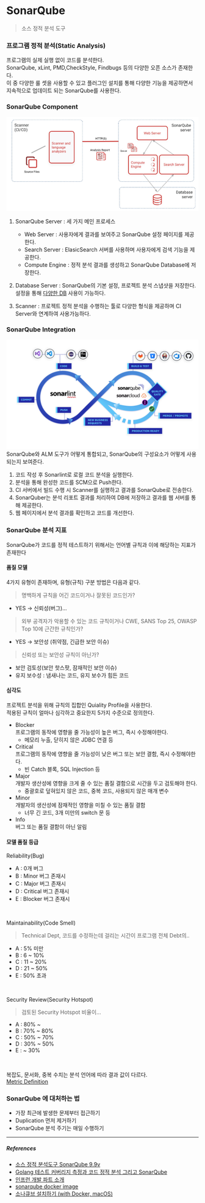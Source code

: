 # SonarQube
> 소스 정적 분석 도구
>
### 프로그램 정적 분석(Static Analysis)
프로그램의 실제 실행 없이 코드를 분석한다.<br>
SonarQube, xLint, PMD,CheckStyle, Findbugs 등의 다양한 오픈 소스가 존재한다.<br>
이 중 다양한 룰 셋을 사용할 수 있고 플러그인 설치를 통해 다양한 기능을 제공하면서 지속적으로 업데이트 되는 SonarQube를 사용한다.<br>

### SonarQube Component
<img src="../../img/Develop/Static_Program_Analysis/SonarQube/component.png">

1. SonarQube Server : 세 가지 메인 프로세스
    - Web Server : 사용자에게 결과를 보여주고 SonarQube 설정 페이지를 제공한다.
    - Search Server : ElasicSearch 서버를 사용하며 사용자에게 검색 기능을 제공한다.
    - Compute Engine : 정적 분석 결과를 생성하고 SonarQube Database에 저장한다.

2. Database Server : SonarQube의 기본 설정, 프로젝트 분석 스냅샷을 저장한다.<br>
설정을 통해 [다양한 DB](https://docs.sonarsource.com/sonarqube/latest/setup-and-upgrade/installation-requirements/database-requirements/) 사용이 가능하다.

3. Scanner : 프로젝트 정적 분석을 수행하는 툴로 다양한 형식을 제공하며 CI Server와 연계하여 사용가능하다.


### SonarQube Integration
<img src="../../img/Develop/Static_Program_Analysis/SonarQube/application_lifecycle_management.png">
SonarQube와 ALM 도구가 어떻게 통합되고, SonarQube의 구성요소가 어떻게 사용되는지 보여준다.

1. 코드 작성 후 Sonarlint로 로컬 코드 분석을 실행한다.
2. 분석을 통해 완성한 코드를 SCM으로 Push한다.
3. CI 서버에서 빌드 수행 시 Scanner를 실행하고 결과를 SonarQube로 전송한다.
4. SonarQuber는 분석 리포트 결과를 처리하여 DB에 저장하고 결과를 웹 서버를 통해 제공한다.
5. 웹 페이지에서 분석 결과를 확인하고 코드를 개선한다.


### SonarQube 분석 지표
SonarQube가 코드를 정적 테스트하기 위해서는 언어별 규칙과 이에 해당하는 지표가 존재한다

#### 품질 모델
4가지 유형이 존재하며, 유형(규칙) 구분 방법은 다음과 같다.
> 명백하게 규칙을 어긴 코드이거나 잘못된 코드인가?
- YES -> 신뢰성(버그)...
> 외부 공격자가 악용할 수 있는 코드 규칙이거나 CWE, SANS Top 25, OWASP Top 10에 근간한 규칙인가?
- YES -> 보안성 (취약점, 긴급한 보안 이슈)
> 신뢰성 또는 보안성 규칙이 아닌가?
- 보안 검토성(보안 핫스팟, 잠재적인 보안 이슈)
- 유지 보수성 : 냄새나는 코드, 유지 보수가 힘든 코드

#### 심각도
프로젝트 분석을 위해 규칙의 집합인 Quiality Profile을 사용한다.<br>
적용된 규칙이 얼마나 심각하고 중요한지 5가지 수준으로 정의한다.
- Blocker<br>
프로그램의 동작에 영향을 줄 가능성이 높은 버그, 즉시 수정해야한다.<br>
    - 메모리 누출, 닫히지 않은 JDBC 연결 등
- Critical<br>
프로그램의 동작에 영향을 줄 가능성이 낮은 버그 또는 보안 결함, 즉시 수정해야한다.<br>
    - 빈 Catch 블록, SQL Injection 등
- Major<br>
개발자 생산성에 영향을 크게 줄 수 있는 품질 결함으로 시간을 두고 검토해야 한다.<br>
    - 중괄호로 덮혀있지 않은 코드, 중복 코드, 사용되지 않은 매개 변수
- Minor<br>
개발자의 생산성에 잠재적인 영향을 미칠 수 있는 품질 결함
    - 너무 긴 코드, 3개 미만의 switch 문 등
- Info<br>
버그 또는 품질 결함이 아닌 알림

#### 모델 품질 등급
Reliability(Bug)
- A : 0개 버그
- B : Minor 버그 존재시
- C : Major 버그 존재시
- D : Critical 버그 존재시
- E : Blocker 버그 존재시

<br>

Maintainability(Code Smell)
> Technical Dept, 코드를 수정하는데 걸리는 시간이 프로그램 전체 Debt의..
- A : 5% 미만
- B : 6 ~ 10%
- C : 11 ~ 20%
- D : 21 ~ 50%
- E : 50% 초과

<br>

Security Review(Security Hotspot)
> 검토된 Security Hotspot 비율이...
- A : 80% ~
- B : 70% ~ 80%
- C : 50% ~ 70%
- D : 30% ~ 50%
- E : ~ 30%

<br>

복잡도, 문서화, 중복 수치는 분석 언어에 따라 결과 값이 다르다.<br>
[Metric Definition](https://docs.sonarsource.com/sonarqube/latest/user-guide/metric-definitions/)

### SonarQube 에 대처하는 법
- 가장 최근에 발생한 문제부터 접근하기
- Duplication 먼저 제거하기
- SonarQube 분석 주기는 매일 수행하기

---
##### References
- [소스 정적 분석도구 SonarQube 9.9v](https://brunch.co.kr/@joypinkgom/207)
- [Golang 테스트 커버리지 측정과 코드 정적 분석 그리고 SonarQube](https://www.popit.kr/golang-%ED%85%8C%EC%8A%A4%ED%8A%B8-%EC%BB%A4%EB%B2%84%EB%A6%AC%EC%A7%80-%EC%B8%A1%EC%A0%95%EA%B3%BC-%EC%BD%94%EB%93%9C-%EC%A0%95%EC%A0%81-%EB%B6%84%EC%84%9D-%EA%B7%B8%EB%A6%AC%EA%B3%A0-sonarqube/)
- [인프런 개발 파트 소개](https://tech.inflab.com/20240422-be-part/)
- [sonarqube docker image](https://hub.docker.com/_/sonarqube)
- [소나큐브 설치하기 (with Docker, macOS)](https://jonghoonpark.com/2023/08/02/install-sonarqube-with-docker-in-local-macos)